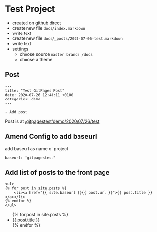 # Test Project

- created on github direct
- create new file `docs/index.markdown`
- write text
- create new file `docs/_posts/2020-07-06-test.markdown`
- write text
- settings
    - choose source `master branch /docs`
    - choose a theme
    

## Post

~~~~~~~~
---
title: "Test GitPages Post"
date: 2020-07-26 12:48:11 +0100
categories: demo
---

- Add post
~~~~~~~~

Post is at [/gitpagestest/demo/2020/07/26/test](/gitpagestest/demo/2020/07/26/test)

## Amend Config to add baseurl

add baseurl as name of project

~~~~~~~~
baseurl: "gitpagestest"
~~~~~~~~

## Add list of posts to the front page

~~~~~~~~
<ul>
{% for post in site.posts %}   
    <li><a href="{{ site.baseurl }}{{ post.url }}">{{ post.title }}</a></li>
{% endfor %}
</ul>
~~~~~~~~

<ul>
{% for post in site.posts %}   
    <li><a href="{{ site.baseurl }}{{ post.url }}">{{ post.title }}</a></li>
{% endfor %}
</ul>

